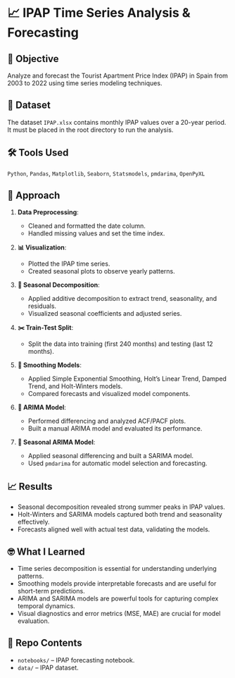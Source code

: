 # 📈 IPAP Time Series Analysis & Forecasting

## 📌 Objective
Analyze and forecast the Tourist Apartment Price Index (IPAP) in Spain from 2003 to 2022 using time series modeling techniques.

## 📂 Dataset
The dataset `IPAP.xlsx` contains monthly IPAP values over a 20-year period. It must be placed in the root directory to run the analysis.

## 🛠️ Tools Used
`Python`, `Pandas`, `Matplotlib`, `Seaborn`, `Statsmodels`, `pmdarima`, `OpenPyXL`

## 🧪 Approach
1. **Data Preprocessing**:
   - Cleaned and formatted the date column.
   - Handled missing values and set the time index.

2. **📊 Visualization**:
   - Plotted the IPAP time series.
   - Created seasonal plots to observe yearly patterns.

3. **🎯 Seasonal Decomposition**:
   - Applied additive decomposition to extract trend, seasonality, and residuals.
   - Visualized seasonal coefficients and adjusted series.

4. **✂️ Train-Test Split**:
   - Split the data into training (first 240 months) and testing (last 12 months).

5. **🧪 Smoothing Models**:
   - Applied Simple Exponential Smoothing, Holt’s Linear Trend, Damped Trend, and Holt-Winters models.
   - Compared forecasts and visualized model components.

6. **🔁 ARIMA Model**:
   - Performed differencing and analyzed ACF/PACF plots.
   - Built a manual ARIMA model and evaluated its performance.

7. **📆 Seasonal ARIMA Model**:
   - Applied seasonal differencing and built a SARIMA model.
   - Used `pmdarima` for automatic model selection and forecasting.

## 📈 Results
- Seasonal decomposition revealed strong summer peaks in IPAP values.
- Holt-Winters and SARIMA models captured both trend and seasonality effectively.
- Forecasts aligned well with actual test data, validating the models.

## 🤓 What I Learned
- Time series decomposition is essential for understanding underlying patterns.
- Smoothing models provide interpretable forecasts and are useful for short-term predictions.
- ARIMA and SARIMA models are powerful tools for capturing complex temporal dynamics.
- Visual diagnostics and error metrics (MSE, MAE) are crucial for model evaluation.

## 📁 Repo Contents
- `notebooks/` – IPAP forecasting notebook.
- `data/` – IPAP dataset.

